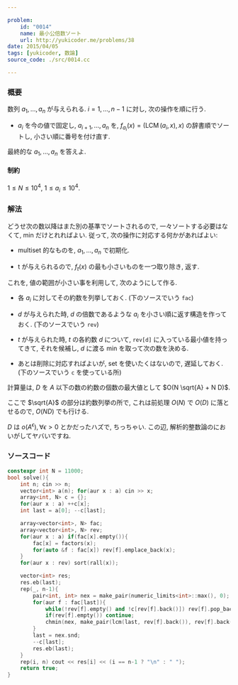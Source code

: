 ```yaml
---

problem:
    id: "0014"
    name: 最小公倍数ソート
    url: http://yukicoder.me/problems/38
date: 2015/04/05
tags: [yukicoder, 数論]
source_code: ./src/0014.cc

---
```


### 概要

数列 $a_1, \dots, a_n$ が与えられる.
$i = 1, \dots, n-1$ に対し, 次の操作を順に行う.

- $a_i$ を今の値で固定し, $a _ {i+1}, \dots, a_n$ を,
  $f _ {a_i}(x) = (\mathop{LCM}(a_i, x), x)$ の辞書順でソートし, 小さい順に番号を付け直す.

最終的な $a_1, \dots, a_n$ を答えよ.

#### 制約

$1 \le N \le 10^4$, $1 \le a_i \le 10^4$.

### 解法


どうせ次の数以降はまた別の基準でソートされるので, 一々ソートする必要はなくて, min だけとれればよい.
従って, 次の操作に対応する何かがあればよい:

- multiset 的なものを, $a_1, \dots, a_n$ で初期化.

- t が与えられるので, $f_t(x)$ の最も小さいものを一つ取り除き, 返す.

これを, 値の範囲が小さい事を利用して, 次のようにして作る.

- 各 $a_i$ に対してその約数を列挙しておく. (下のソースでいう `fac`)

- $d$ が与えられた時, $d$ の倍数であるような $a_i$ を小さい順に返す構造を作っておく. (下のソースでいう `rev`)

- $t$ が与えられた時, $t$ の各約数 $d$ について, `rev[d]` に入っている最小値を持ってきて, それを候補し, $d$ に渡る min を取って次の数を決める.

- あとは削除に対応すればよいが, set を使いたくはないので, 遅延しておく. (下のソースでいう `c` を使っている所)

計算量は, $D$ を $A$ 以下の数の約数の個数の最大値として $O(N \sqrt{A} + N D)$.

ここで $\sqrt{A}$ の部分は約数列挙の所で, これは前処理 $O(N)$ で $O(D)$ に落とせるので, $O(ND)$ でも行ける.

$D$ は $o(A^\epsilon), \forall \epsilon > 0$ とかだったハズで, ちっちゃい.
この辺, 解析的整数論のにおいがしてヤバいですね.

### ソースコード
~~~ cpp
constexpr int N = 11000;
bool solve(){
    int n; cin >> n;
    vector<int> a(n); for(aur x : a) cin >> x;
    array<int, N> c = {};
    for(aur x : a) ++c[x];
    int last = a[0]; --c[last];

    array<vector<int>, N> fac;
    array<vector<int>, N> rev;
    for(aur x : a) if(fac[x].empty()){
        fac[x] = factors(x);
        for(auto &f : fac[x]) rev[f].emplace_back(x);
    }
    for(aur x : rev) sort(rall(x));

    vector<int> res;
    res.eb(last);
    rep(_, n-1){
        pair<int, int> nex = make_pair(numeric_limits<int>::max(), 0);
        for(aur f : fac[last]){
            while(!rev[f].empty() and !c[rev[f].back()]) rev[f].pop_back();
            if(rev[f].empty()) continue;
            chmin(nex, make_pair(lcm(last, rev[f].back()), rev[f].back()));
        }
        last = nex.snd;
        --c[last];
        res.eb(last);
    }
    rep(i, n) cout << res[i] << (i == n-1 ? "\n" : " ");
    return true;
}
~~~

